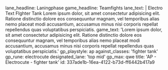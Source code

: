 lane_headline: Laningphase
game_headline: Teamfights
lane_text: |
  Electro Text FIghter Tank
  Lorem ipsum dolor, sit amet consectetur adipisicing elit. Ratione distinctio dolore eos consequuntur magnam, vel temporibus alias nemo placeat modi accusantium, accusamus minus nisi corporis repellat repellendus quas voluptatibus perspiciatis.
game_text: 'Lorem ipsum dolor, sit amet consectetur adipisicing elit. Ratione distinctio dolore eos consequuntur magnam, vel temporibus alias nemo placeat modi accusantium, accusamus minus nisi corporis repellat repellendus quas voluptatibus perspiciatis.'
gp_playstyle: ap
against_classes: 'fighter tank'
gp_rune: electrocute
designated_lane: 'top mid'
gp_max: qwe
title: 'AP -  Electrocute - fighter tank'
id: 337ade1b-16ea-4122-b73d-ff6442b417a9
